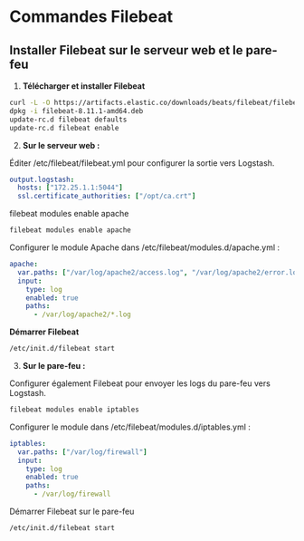 # Commandes Filebeat

## Installer Filebeat sur le serveur web et le pare-feu

1. **Télécharger et installer Filebeat**

```bash
curl -L -O https://artifacts.elastic.co/downloads/beats/filebeat/filebeat-8.11.1-amd64.deb
dpkg -i filebeat-8.11.1-amd64.deb
update-rc.d filebeat defaults
update-rc.d filebeat enable
```

2. **Sur le serveur web :**

Éditer /etc/filebeat/filebeat.yml pour configurer la sortie vers Logstash.

```yml
output.logstash:
  hosts: ["172.25.1.1:5044"]
  ssl.certificate_authorities: ["/opt/ca.crt"]
```

filebeat modules enable apache

```bash
filebeat modules enable apache
```

Configurer le module Apache dans /etc/filebeat/modules.d/apache.yml :

```yml
apache:
  var.paths: ["/var/log/apache2/access.log", "/var/log/apache2/error.log"]
  input:
    type: log
    enabled: true
    paths:
      - /var/log/apache2/*.log
```
**Démarrer Filebeat**

```bash
/etc/init.d/filebeat start
```

3. **Sur le pare-feu :**

Configurer également Filebeat pour envoyer les logs du pare-feu vers Logstash.

```bash
filebeat modules enable iptables
```

Configurer le module dans /etc/filebeat/modules.d/iptables.yml :

```yml
iptables:
  var.paths: ["/var/log/firewall"]
  input:
    type: log
    enabled: true
    paths:
      - /var/log/firewall
```

Démarrer Filebeat sur le pare-feu

```bash
/etc/init.d/filebeat start
```

